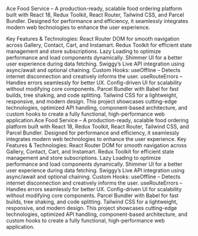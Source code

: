 Ace Food Service – A production-ready, scalable food ordering platform built with React 18, Redux Toolkit, React Router, Tailwind CSS, and Parcel Bundler. Designed for performance and efficiency, it seamlessly integrates modern web technologies to enhance the user experience.

Key Features & Technologies:
React Router DOM for smooth navigation across Gallery, Contact, Cart, and Instamart.
Redux Toolkit for efficient state management and store subscriptions.
Lazy Loading to optimize performance and load components dynamically.
Shimmer UI for a better user experience during data fetching.
Swiggy’s Live API integration using async/await and optional chaining.
Custom Hooks:
useOffline – Detects internet disconnection and creatively informs the user.
useRouteErrors – Handles errors seamlessly for better UX.
Config-driven UI for scalability without modifying core components.
Parcel Bundler with Babel for fast builds, tree shaking, and code splitting.
Tailwind CSS for a lightweight, responsive, and modern design.
This project showcases cutting-edge technologies, optimized API handling, component-based architecture, and custom hooks to create a fully functional, high-performance web application.Ace Food Service – A production-ready, scalable food ordering platform built with React 18, Redux Toolkit, React Router, Tailwind CSS, and Parcel Bundler. Designed for performance and efficiency, it seamlessly integrates modern web technologies to enhance the user experience. Key Features & Technologies: React Router DOM for smooth navigation across Gallery, Contact, Cart, and Instamart. Redux Toolkit for efficient state management and store subscriptions. Lazy Loading to optimize performance and load components dynamically. Shimmer UI for a better user experience during data fetching. Swiggy’s Live API integration using async/await and optional chaining. Custom Hooks: useOffline – Detects internet disconnection and creatively informs the user. useRouteErrors – Handles errors seamlessly for better UX. Config-driven UI for scalability without modifying core components. Parcel Bundler with Babel for fast builds, tree shaking, and code splitting. Tailwind CSS for a lightweight, responsive, and modern design. This project showcases cutting-edge technologies, optimized API handling, component-based architecture, and custom hooks to create a fully functional, high-performance web application.

